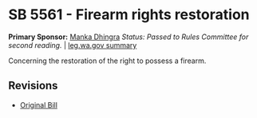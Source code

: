 # SB 5561 - Firearm rights restoration
**Primary Sponsor:** [Manka Dhingra](/person/leg/manka.dhingra.md)
*Status: Passed to Rules Committee for second reading.* | [leg.wa.gov summary](https://app.leg.wa.gov/billsummary?BillNumber=5561&Year=2021)

Concerning the restoration of the right to possess a firearm.

## Revisions
* [Original Bill](1/)